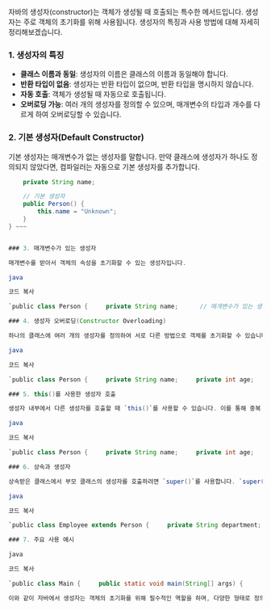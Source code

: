 자바의 생성자(constructor)는 객체가 생성될 때 호출되는 특수한 메서드입니다. 생성자는 주로 객체의 초기화를 위해 사용됩니다. 생성자의 특징과 사용 방법에 대해 자세히 정리해보겠습니다.

### 1. 생성자의 특징

- **클래스 이름과 동일**: 생성자의 이름은 클래스의 이름과 동일해야 합니다.
- **반환 타입이 없음**: 생성자는 반환 타입이 없으며, 반환 타입을 명시하지 않습니다.
- **자동 호출**: 객체가 생성될 때 자동으로 호출됩니다.
- **오버로딩 가능**: 여러 개의 생성자를 정의할 수 있으며, 매개변수의 타입과 개수를 다르게 하여 오버로딩할 수 있습니다.

### 2. 기본 생성자(Default Constructor)

기본 생성자는 매개변수가 없는 생성자를 말합니다. 만약 클래스에 생성자가 하나도 정의되지 않았다면, 컴파일러는 자동으로 기본 생성자를 추가합니다.

~~~java public class Person {
    private String name;

    // 기본 생성자
    public Person() {
        this.name = "Unknown";
    }
} ~~~


### 3. 매개변수가 있는 생성자

매개변수를 받아서 객체의 속성을 초기화할 수 있는 생성자입니다.

java

코드 복사

`public class Person {     private String name;      // 매개변수가 있는 생성자     public Person(String name) {         this.name = name;     } }`

### 4. 생성자 오버로딩(Constructor Overloading)

하나의 클래스에 여러 개의 생성자를 정의하여 서로 다른 방법으로 객체를 초기화할 수 있습니다.

java

코드 복사

`public class Person {     private String name;     private int age;      // 기본 생성자     public Person() {         this.name = "Unknown";         this.age = 0;     }      // 이름을 받는 생성자     public Person(String name) {         this.name = name;         this.age = 0;     }      // 이름과 나이를 받는 생성자     public Person(String name, int age) {         this.name = name;         this.age = age;     } }`

### 5. this()를 사용한 생성자 호출

생성자 내부에서 다른 생성자를 호출할 때 `this()`를 사용할 수 있습니다. 이를 통해 중복 코드를 줄일 수 있습니다.

java

코드 복사

`public class Person {     private String name;     private int age;      // 기본 생성자     public Person() {         this("Unknown", 0); // 다른 생성자를 호출     }      // 이름과 나이를 받는 생성자     public Person(String name, int age) {         this.name = name;         this.age = age;     } }`

### 6. 상속과 생성자

상속받은 클래스에서 부모 클래스의 생성자를 호출하려면 `super()`를 사용합니다. `super()`는 반드시 자식 클래스의 생성자 첫 줄에 위치해야 합니다.

java

코드 복사

`public class Employee extends Person {     private String department;      // 자식 클래스의 생성자     public Employee(String name, int age, String department) {         super(name, age); // 부모 클래스의 생성자 호출         this.department = department;     } }`

### 7. 주요 사용 예시

java

코드 복사

`public class Main {     public static void main(String[] args) {         // 기본 생성자를 이용한 객체 생성         Person person1 = new Person();         System.out.println(person1.getName()); // Unknown          // 이름을 받는 생성자를 이용한 객체 생성         Person person2 = new Person("Alice");         System.out.println(person2.getName()); // Alice          // 이름과 나이를 받는 생성자를 이용한 객체 생성         Person person3 = new Person("Bob", 25);         System.out.println(person3.getName() + ", " + person3.getAge()); // Bob, 25     } }`

이와 같이 자바에서 생성자는 객체의 초기화를 위해 필수적인 역할을 하며, 다양한 형태로 정의하여 사용할 수 있습니다.